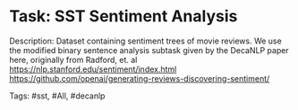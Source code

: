 Task: SST Sentiment Analysis
=============================
Description: Dataset containing sentiment trees of movie reviews. We use the modified binary sentence analysis subtask given by the DecaNLP paper here, originally from Radford, et. al https://nlp.stanford.edu/sentiment/index.html https://github.com/openai/generating-reviews-discovering-sentiment/

Tags: #sst, #All, #decanlp
